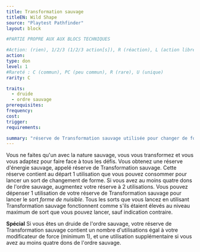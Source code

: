 ```yaml
---
title: Transformation sauvage
titleEN: Wild Shape
source: "Playtest Pathfinder"
layout: block

#PARTIE PROPRE AUX AUX BLOCS TECHNIQUES

#Action: (rien), 1/2/3 (1/2/3 action[s]), R (réaction), L (action libre)
action: 
type: don
level: 1
#Rareté : C (commun), PC (peu commun), R (rare), U (unique)
rarity: C

traits:
  - druide
  - ordre sauvage
prerequisites:
frequency: 
cost:
trigger: 
requirements:

summary: "réserve de Transformation sauvage utilisée pour changer de forme"
---
```


Vous ne faites qu'un avec la nature sauvage, vous vous transformez et vous vous adaptez pour faire face à tous les défis. Vous obtenez une réserve d'énergie sauvage, appelé réserve de Transformation sauvage. Cette réserve contient au départ 1 utilisation que vous pouvez consommer pour lancer un sort de changement de forme. Si vous avez au moins quatre dons de l'ordre sauvage, augmentez votre réserve à 2 utilisations. Vous pouvez dépenser 1 utilisation de votre réserve de Transformation sauvage pour lancer le sort *forme de nuisible*. Tous les sorts que vous lancez en utilisant Transformation sauvage fonctionnent comme s'ils étaient élevés au niveau maximum de sort que vous pouvez lancer, sauf indication contraire.

**Spécial** Si vous êtes un druide de l'ordre sauvage, votre réserve de Transformation sauvage contient un nombre d'utilisations égal à votre modificateur de force (minimum 1), et une utilisation supplémentaire si vous avez au moins quatre dons de l'ordre sauvage.